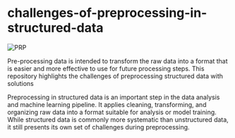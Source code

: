 # challenges-of-preprocessing-in-structured-data
![PRP](https://daxg39y63pxwu.cloudfront.net/images/blog/data-preprocessing-techniques-and-steps/image_13091084341635516423259.png)

Pre-processing data is intended to transform the raw data into a format that is easier and more effective to use for future processing steps.
This repository highlights the challenges of preprocessing structured data with solutions

Preprocessing in structured data is an important step in the data analysis and machine learning pipeline. It applies cleaning, transforming, and organizing raw data into a format suitable for analysis or model training. While structured data is commonly more systematic than unstructured data, it still presents its own set of challenges during preprocessing. 
